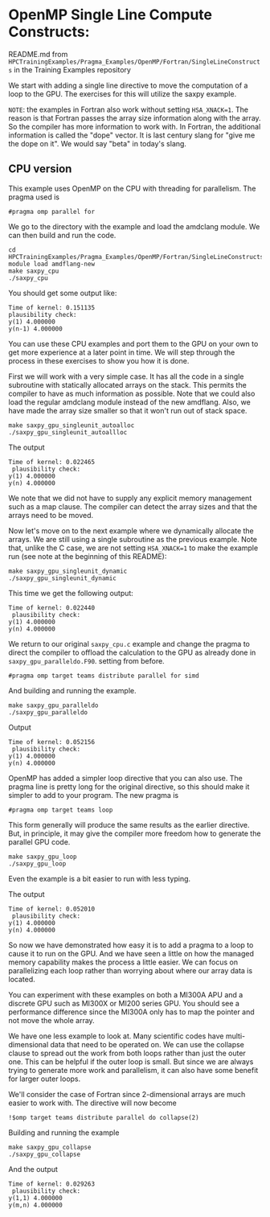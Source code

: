 # OpenMP Single Line Compute Constructs:

README.md from `HPCTrainingExamples/Pragma_Examples/OpenMP/Fortran/SingleLineConstructs` in the Training Examples repository

We start with adding a single line directive to move the computation of a loop to the GPU. The exercises for this will utilize
the saxpy example.

`NOTE`: the examples in Fortran also work without setting `HSA_XNACK=1`. The reason is that Fortran passes the array size information along with the array. So the compiler has more information to work with. In Fortran, the additional information is called the "dope" vector. It is last
century slang for "give me the dope on it". We would say "beta" in today's slang.

## CPU version

This example uses OpenMP on the CPU with threading for parallelism. The pragma used is

```
#pragma omp parallel for
```

We go to the directory with the example and load the amdclang module. We can then build and run the code.

```
cd HPCTrainingExamples/Pragma_Examples/OpenMP/Fortran/SingleLineConstructs
module load amdflang-new
make saxpy_cpu
./saxpy_cpu
```

You should get some output like:

```
Time of kernel: 0.151135
plausibility check:
y(1) 4.000000
y(n-1) 4.000000
```

You can use these CPU examples and port them to the GPU on your own to get more experience at a later point in time. We will step
through the process in these exercises to show you how it is done.

First we will work with a very simple case. It has all the code in a single subroutine with
statically allocated arrays on the stack. This permits the compiler to have as much information as possible. Note that we could
also load the regular amdclang module instead of the new amdflang.
Also, we have made the array size smaller so that it won't run out of stack space.

```
make saxpy_gpu_singleunit_autoalloc
./saxpy_gpu_singleunit_autoallloc
```

The output

```
Time of kernel: 0.022465
 plausibility check:
y(1) 4.000000
y(n) 4.000000
```

We note that we did not have to supply any explicit memory management such as a map clause. The compiler can detect the array sizes
and that the arrays need to be moved.

Now let's move on to the next example where we dynamically allocate the arrays. We are still using a single subroutine as the previous
example. Note that, unlike the C case, we are not setting `HSA_XNACK=1` to make the example run (see note at the beginning of this README):

```
make saxpy_gpu_singleunit_dynamic
./saxpy_gpu_singleunit_dynamic
```

This time we get the following output:

```
Time of kernel: 0.022440
 plausibility check:
y(1) 4.000000
y(n) 4.000000
```

We return to our original `saxpy_cpu.c` example and change the pragma to direct the
compiler to offload the calculation to the GPU as already done in `saxpy_gpu_paralleldo.F90`.
setting from before.

```
#pragma omp target teams distribute parallel for simd
```

And building and running the example.

```
make saxpy_gpu_paralleldo
./saxpy_gpu_paralleldo
```

Output

```
Time of kernel: 0.052156
 plausibility check:
y(1) 4.000000
y(n) 4.000000
```

OpenMP has added a simpler loop directive that you can also use. The pragma line is pretty long for
the original directive, so this should make it simpler to add to your program. The new pragma is

```
#pragma omp target teams loop
```

This form generally will produce the same results as the earlier directive. But, in principle, it
may give the compiler more freedom how to generate the parallel GPU code.

```
make saxpy_gpu_loop
./saxpy_gpu_loop
```

Even the example is a bit easier to run with less typing.

The output

```
Time of kernel: 0.052010
 plausibility check:
y(1) 4.000000
y(n) 4.000000
```

So now we have demonstrated how easy it is to add a pragma to a loop to cause it to run on the GPU. And we have seen a
little on how the managed memory capability makes the process a little easier. We can focus on parallelizing each
loop rather than worrying about where our array data is located.

You can experiment with these examples on both a MI300A APU and a discrete GPU such as MI300X or MI200 series GPU. You
should see a performance difference since the MI300A only has to map the pointer and not move the whole array.

We have one less example to look at. Many scientific codes have multi-dimensional data that need to be operated on.
We can use the collapse clause to spread out the work from both loops rather than just the outer one. This can
be helpful if the outer loop is small. But since we are always trying to generate more work and parallelism, it
can also have some benefit for larger outer loops.

We'll consider the case of Fortran since 2-dimensional arrays are much easier to work with.
The directive will now become

```
!$omp target teams distribute parallel do collapse(2)
```

Building and running the example

```
make saxpy_gpu_collapse
./saxpy_gpu_collapse
```

And the output

```
Time of kernel: 0.029263
 plausibility check:
y(1,1) 4.000000
y(m,n) 4.000000
```
